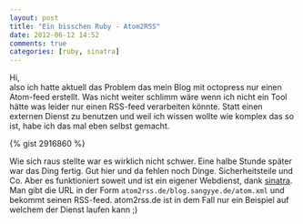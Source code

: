 ```yaml
---
layout: post
title: "Ein bisschen Ruby - Atom2RSS"
date: 2012-06-12 14:52
comments: true
categories: [ruby, sinatra]
---
```

Hi,    
also ich hatte aktuell das Problem das mein Blog mit octopress nur einen Atom-feed
erstellt. Was nicht weiter schlimm wäre wenn ich nicht ein Tool hätte was leider nur einen
RSS-feed verarbeiten könnte. Statt einen externen Dienst zu benutzen und weil ich wissen wollte
wie komplex das so ist, habe ich das mal eben selbst gemacht.

{% gist 2916860 %}

Wie sich raus stellte war es wirklich nicht schwer. Eine halbe Stunde später war das Ding fertig. Gut hier und da fehlen noch Dinge. Sicherheitsteile und Co. Aber es funktioniert soweit und ist ein eigener Webdienst, dank [sinatra](http://www.sinatrarb.com). Man gibt die URL in der Form `atom2rss.de/blog.sangyye.de/atom.xml` und bekommt seinen RSS-feed. atom2rss.de ist in dem Fall nur ein Beispiel auf welchem der Dienst laufen kann ;)
